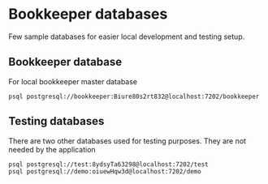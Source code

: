 # Bookkeeper databases

Few sample databases for easier local development and testing setup.

## Bookkeeper database

For local bookkeeper master database
```
psql postgresql://bookkeeper:Biure80s2rt832@localhost:7202/bookkeeper
```

## Testing databases

There are two other databases used for testing purposes. They are not needed by the application
```
psql postgresql://test:8ydsyTa63298@localhost:7202/test
psql postgresql://demo:oiuewHqw3d@localhost:7202/demo
```
